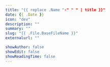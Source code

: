```yaml
---
title: "{{ replace .Name "-" " " | title }}"
date: {{ .Date }}
icon: "dev"
description: ""
summary: ""
slug: "{{ .File.BaseFileName }}"
externalurl: ""

showAuthor: false
showEdit: false
showReadingTime: false
---
```

